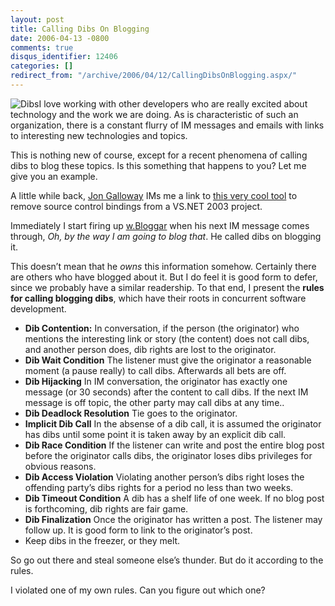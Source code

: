 ```yaml
---
layout: post
title: Calling Dibs On Blogging
date: 2006-04-13 -0800
comments: true
disqus_identifier: 12406
categories: []
redirect_from: "/archive/2006/04/12/CallingDibsOnBlogging.aspx/"
---
```


![Dibs](http://haacked.com/images/dibs.jpg)I love working with other
developers who are really excited about technology and the work we are
doing. As is characteristic of such an organization, there is a constant
flurry of IM messages and emails with links to interesting new
technologies and topics.

This is nothing new of course, except for a recent phenomena of calling
dibs to blog these topics. Is this something that happens to you? Let me
give you an example.

A little while back, [Jon
Galloway](http://weblogs.asp.net/jgalloway/ "Jon Galloway's Blog") IMs
me a link to [this very cool
tool](http://www.codeproject.com/dotnet/RemoveSCCInfo.asp "Remove Source Control Bindings")
to remove source control bindings from a VS.NET 2003 project.

Immediately I start firing up
[w.Bloggar](http://wbloggar.com/ "Blog Posting Tool") when his next IM
message comes through, *Oh, by the way I am going to blog that*. He
called dibs on blogging it.

This doesn’t mean that he *owns* this information somehow. Certainly
there are others who have blogged about it. But I do feel it is good
form to defer, since we probably have a similar readership. To that end,
I present the **rules for calling blogging dibs**, which have their
roots in concurrent software development.

-   **Dib Contention:** In conversation, if the person (the originator)
    who mentions the interesting link or story (the content) does not
    call dibs, and another person does, dib rights are lost to the
    originator.
-   **Dib Wait Condition** The listener must give the originator a
    reasonable moment (a pause really) to call dibs. Afterwards all bets
    are off.
-   **Dib Hijacking** In IM conversation, the originator has exactly one
    message (or 30 seconds) after the content to call dibs. If the next
    IM message is off topic, the other party may call dibs at any time..
-   **Dib Deadlock Resolution** Tie goes to the originator.
-   **Implicit Dib Call** In the absense of a dib call, it is assumed
    the originator has dibs until some point it is taken away by an
    explicit dib call.
-   **Dib Race Condition** If the listener can write and post the entire
    blog post before the originator calls dibs, the originator loses
    dibs privileges for obvious reasons.
-   **Dib Access Violation** Violating another person’s dibs right loses
    the offending party’s dibs rights for a period no less than two
    weeks.
-   **Dib Timeout Condition** A dib has a shelf life of one week. If no
    blog post is forthcoming, dib rights are fair game.
-   **Dib Finalization** Once the originator has written a post. The
    listener may follow up. It is good form to link to the originator’s
    post.
-   Keep dibs in the freezer, or they melt.

So go out there and steal someone else’s thunder. But do it according to
the rules.

I violated one of my own rules. Can you figure out which one?

